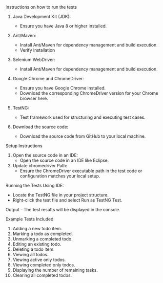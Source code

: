 Instructions on how to run the tests
1. Java Development Kit (JDK):
     - Ensure you have Java 8 or higher installed.
   
2. 	Ant/Maven:
     - Install Ant/Maven for dependency management and build execution.
     - Verify installation
3.	Selenium WebDriver:
    - Install Ant/Maven for dependency management and build execution.
4.	Google Chrome and ChromeDriver:
    - Ensure you have Google Chrome installed.
    - Download the corresponding ChromeDriver version for your Chrome browser here.
5.	TestNG:
    -	Test framework used for structuring and executing test cases.
6.	Download the source code:
    -	Download the source code from GitHub to your local machine.
  
Setup Instructions
1.	Open the source code in an IDE:
    -	Open the source code in an IDE like Eclipse.
2.	Update chromedriver Path:
    -	Ensure the ChromeDriver executable path in the test code or configuration matches your local setup.
  
Running the Tests
Using IDE:
  -	Locate the TestNG file in your project structure.
  -	Right-click the test file and select Run as TestNG Test.


Output
    -	The test results will be displayed in the console.

Example Tests Included
1.	Adding a new todo item.
2.	 Marking a todo as completed.
3.	Unmarking a completed todo.
4.	Editing an existing todo.
5.	Deleting a todo item.
6.	Viewing all todos.
7.	Viewing active only todos.
8.	Viewing completed only todos.
9.	Displaying the number of remaining tasks.
10.	Clearing all completed todos.




